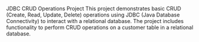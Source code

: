 JDBC CRUD Operations Project
This project demonstrates basic CRUD (Create, Read, Update, Delete) operations using JDBC (Java Database Connectivity) to interact with a relational database.
The project includes functionality to perform CRUD operations on a customer table in a relational database.
